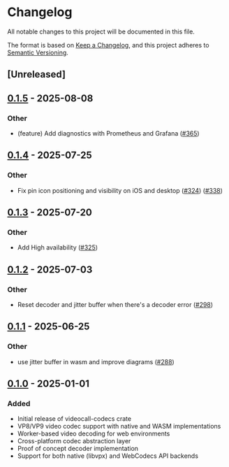 # Changelog

All notable changes to this project will be documented in this file.

The format is based on [Keep a Changelog](https://keepachangelog.com/en/1.0.0/),
and this project adheres to [Semantic Versioning](https://semver.org/spec/v2.0.0.html).

## [Unreleased]

## [0.1.5](https://github.com/security-union/videocall-rs/compare/videocall-codecs-v0.1.4...videocall-codecs-v0.1.5) - 2025-08-08

### Other

- (feature) Add diagnostics with Prometheus and Grafana ([#365](https://github.com/security-union/videocall-rs/pull/365))

## [0.1.4](https://github.com/security-union/videocall-rs/compare/videocall-codecs-v0.1.3...videocall-codecs-v0.1.4) - 2025-07-25

### Other

- Fix pin icon positioning and visibility on iOS and desktop ([#324](https://github.com/security-union/videocall-rs/pull/324)) ([#338](https://github.com/security-union/videocall-rs/pull/338))

## [0.1.3](https://github.com/security-union/videocall-rs/compare/videocall-codecs-v0.1.2...videocall-codecs-v0.1.3) - 2025-07-20

### Other

- Add High availability ([#325](https://github.com/security-union/videocall-rs/pull/325))

## [0.1.2](https://github.com/security-union/videocall-rs/compare/videocall-codecs-v0.1.1...videocall-codecs-v0.1.2) - 2025-07-03

### Other

- Reset decoder and jitter buffer when there's a decoder error ([#298](https://github.com/security-union/videocall-rs/pull/298))

## [0.1.1](https://github.com/security-union/videocall-rs/compare/videocall-codecs-v0.1.0...videocall-codecs-v0.1.1) - 2025-06-25

### Other

- use jitter buffer in wasm and improve diagrams ([#288](https://github.com/security-union/videocall-rs/pull/288))

## [0.1.0](https://github.com/security-union/videocall-rs/releases/tag/videocall-codecs-v0.1.0) - 2025-01-01

### Added

- Initial release of videocall-codecs crate
- VP8/VP9 video codec support with native and WASM implementations
- Worker-based video decoding for web environments
- Cross-platform codec abstraction layer
- Proof of concept decoder implementation
- Support for both native (libvpx) and WebCodecs API backends
